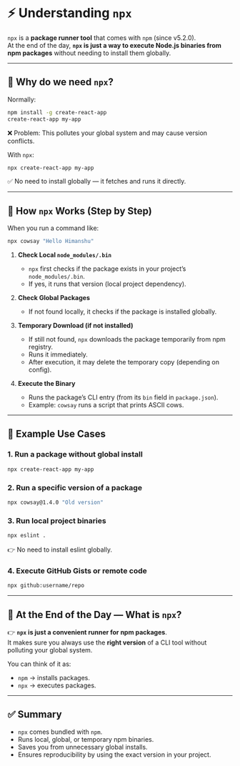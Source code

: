 # ⚡ Understanding `npx`

`npx` is a **package runner tool** that comes with `npm` (since v5.2.0).  
At the end of the day, **`npx` is just a way to execute Node.js binaries from npm packages** without needing to install them globally.

---

## 🔹 Why do we need `npx`?

Normally:
```bash
npm install -g create-react-app
create-react-app my-app
```
❌ Problem: This pollutes your global system and may cause version conflicts.

With `npx`:
```bash
npx create-react-app my-app
```
✅ No need to install globally — it fetches and runs it directly.

---

## 🔹 How `npx` Works (Step by Step)

When you run a command like:
```bash
npx cowsay "Hello Himanshu"
```

1. **Check Local `node_modules/.bin`**  
   - `npx` first checks if the package exists in your project’s `node_modules/.bin`.  
   - If yes, it runs that version (local project dependency).

2. **Check Global Packages**  
   - If not found locally, it checks if the package is installed globally.

3. **Temporary Download (if not installed)**  
   - If still not found, `npx` downloads the package temporarily from npm registry.  
   - Runs it immediately.  
   - After execution, it may delete the temporary copy (depending on config).

4. **Execute the Binary**  
   - Runs the package’s CLI entry (from its `bin` field in `package.json`).  
   - Example: `cowsay` runs a script that prints ASCII cows.

---

## 🔹 Example Use Cases

### 1. Run a package without global install
```bash
npx create-react-app my-app
```

### 2. Run a specific version of a package
```bash
npx cowsay@1.4.0 "Old version"
```

### 3. Run local project binaries
```bash
npx eslint .
```
👉 No need to install eslint globally.

### 4. Execute GitHub Gists or remote code
```bash
npx github:username/repo
```

---

## 🔹 At the End of the Day — What is `npx`?

👉 **`npx` is just a convenient runner for npm packages**.  
It makes sure you always use the **right version** of a CLI tool without polluting your global system.

You can think of it as:
- `npm` → installs packages.  
- `npx` → executes packages.  

---

## ✅ Summary

- `npx` comes bundled with `npm`.  
- Runs local, global, or temporary npm binaries.  
- Saves you from unnecessary global installs.  
- Ensures reproducibility by using the exact version in your project.
